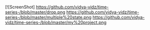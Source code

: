 [![ScreenShot] https://github.com/vidya-vidz/time-series-/blob/master/drop.png
https://github.com/vidya-vidz/time-series-/blob/master/multiple%20state.png
https://github.com/vidya-vidz/time-series-/blob/master/my%20project.png
